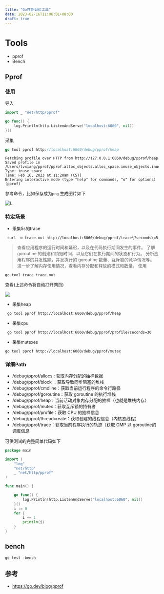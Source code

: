 ```yaml
---
title: "Go性能调优工具"
date: 2023-02-16T11:06:01+08:00
draft: true
---
```


# Tools 
- pprof 
- Bench 

## Pprof 

### 使用

导入
```go
import _ "net/http/pprof"

```

```go
go func() {
	log.Println(http.ListenAndServe("localhost:6060", nil))
}()
```

采集
```go 
go tool pprof http://localhost:6060/debug/pprof/heap
```
``` shell
Fetching profile over HTTP from http://127.0.0.1:6060/debug/pprof/heap
Saved profile in /Users/lvxiang/pprof/pprof.alloc_objects.alloc_space.inuse_objects.inuse_space.004.pb.gz
Type: inuse_space
Time: Feb 16, 2023 at 11:20am (CST)
Entering interactive mode (type "help" for commands, "o" for options)
(pprof)

```

参考命令，比如保存成为`png`  生成图片如下

![L](/atts/profile001.png)


### 特定场景

- 采集5s的trace 
``` shell
 curl -o trace.out http://localhost:6060/debug/pprof/trace\?seconds\=5
```

> 查看应用程序的运行时间和延迟，以及在代码执行期间发生的事件。
了解 goroutine 的创建和销毁时间，以及它们在执行期间的状态和行为。
分析应用程序的并发性能，并发执行的 goroutine 数量、互斥锁的竞争情况等。
进一步了解内存使用情况，查看内存分配和释放的模式和数量。
使用

```shell
go tool trace trace.out
```


查看(上述命令将自动打开网页)

![](/atts/trace.png)

- 采集heap
```
 go tool pprof http://localhost:6060/debug/pprof/heap
```

- 采集cpu
```
 go tool pprof http://localhost:6060/debug/pprof/profile?seconds=30

```
- 采集mutexes
```
go tool pprof http://localhost:6060/debug/pprof/mutex

```
### 详细Path

- /debug/pprof/allocs : 获取内存分配的抽样数据
- /debug/pprof/block ：获取导致同步阻塞的堆栈
- /debug/pprof/cmdline：获取当前运行程序的命令行路径
- /debug/pprof/goroutine：获取 goroutine 的执行堆栈
- /debug/pprof/heap：当前活动对象内存分配的抽样（也就是堆栈内存）
- /debug/pprof/mutex：获取互斥锁的持有者
- /debug/pprof/profile：获取 CPU 的抽样信息
- /debug/pprof/threadcreate：获取创建的线程信息（内核态线程）
- /debug/pprof/trace：获取当前程序执行的轨迹（获取 GMP 以 goroutine的调度信息

可供测试的完整简单代码如下

``` go 
package main

import (
	"log"
	"net/http"
	_ "net/http/pprof"
)

func main() {

	go func() {
		log.Println(http.ListenAndServe("localhost:6060", nil))
	}()
	i := 0
	for {
		i += 1
		println(i)
	}
}

```

## bench 

```
go test -bench
```


## 参考
- https://go.dev/blog/pprof

